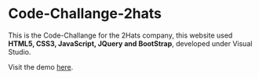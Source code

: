 # Code-Challange-2hats

This is the Code-Challange for the 2Hats company, this website used **HTML5, CSS3, JavaScript, JQuery and BootStrap**, 
developed under Visual Studio.

Visit the demo [here](https://harryhoo23.github.io/Code-Challange-2hats/).
